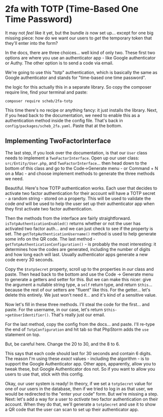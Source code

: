 # 2fa with TOTP (Time-Based One Time Password)

It may not *feel* like it yet, but the bundle *is* now set up... except for one
big missing piece: how do we want our users to *get* the temporary token that they'll
enter into the form?

In the docs, there are three choices... well kind of only two. These first two options
are where you use an authenticator app - like Google authenticator or Authy. The
other option is to send a code via email.

We're going to use this "totp" authentication, which is basically the same as Google
authenticator and stands for "time-based one time password".

the logic for this actually this in a separate library. So copy the
composer require line, find your terminal and paste:

```terminal
composer require scheb/2fa-totp
```

This time there's no recipe or anything fancy: it just installs the library. Next,
if you head back to the documentation, we need to enable this as a authentication
method inside the config file. That's back in `config/packages/scheb_2fa.yaml`.
Paste that at the bottom.

## Implementing TwoFactorInterface

The last step, if you look over the documentation, is that our `User` class needs
to implement a `TwoFactorInterface`. Open up our user class: `src/Entity/User.php`,
and `TwoFactorInterface`... then head down to the bottom of this class and go to
the Code->Generate menu - or Command + N on a Mac - and choose implement methods to
generate the three methods we need.

Beautiful. Here's how TOTP authentication works. Each user that decides to activate
two factor authentication for their account will have a TOTP secret - a random
string - stored on a property. This will be used to validate the code *and* will
be used to help the user set up their authenticator app when they first activate
two factor authentication.

Then the methods from the interface are fairly straightforward.
`isTotpAuthenticationEnabled()` returns whether or not the user has activated two
factor auth... and we can just check to see if the property is set. The
`getTotpAuthenticationUsername()` method is used to help generate some info on
the QR code. The last method - `getTotpAuthenticationConfiguration()` - is probably
the most interesting: it determines how the codes are generated, including the number
of digits and how long each will last. Usually authenticator apps generate a new
code every 30 seconds.

Copy the `$totpSecret` property, scroll up to the properties in *our* class and
paste. Then head back to the bottom and use the Code -> Generate menu to generate
a getters and setter for this. But we can make this nicer: give the argument a
nullable string type, a `self` return type, and return `$this`... because the rest
of our setters are "fluent" like this. For the getter... let's delete this entirely.
We just won't need it... and it's kind of a sensitive value.

Now let's fill in these three methods. I'll steal the code for the first... and
paste. For the username, in our case, let's return `$this->getUserIdentifier()`.
That's really just our email.

For the last method, copy the config from the docs... and paste. I'll re-type the
end of `TotpConfiguration` and hit tab so that PhpStorm adds the `use` statement
on top.

But, be careful here. Change the 20 to 30, and the 8 to 6.

This says that each code should last for 30 seconds and contain 6 digits. The
reason I'm using these *exact* values - including the algorithm - is to support
the Google Authenticator app. Other apps, apparently, allow you to tweak these,
but Google Authenticator dos not. So if you want to allow you users to use that,
stick with this config.


Okay, our user system is ready! In theory, if we set a `totpSecret` value for
one of our users in the database, then if we tried to log in as that user, we would
be redirected to the "enter your code" form. But we're missing a step. Next: let's
add a way for a user to *activate* two factor authentication on their account. When
they do that, we'll generate a `totpSecret` and use it to show a QR code that the
user can scan to set up their authenticator app.

